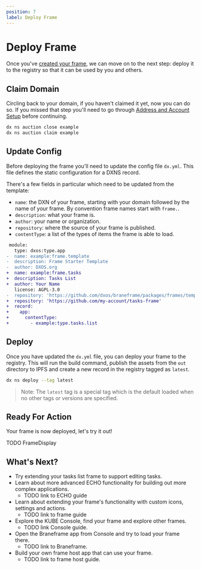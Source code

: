 ```yaml
---
position: 7
label: Deploy Frame
---
```


# Deploy Frame

Once you've [created your frame](./create-frame), we can move on to the next step: deploy it to the registry so that it can be used by you and others.

## Claim Domain

Circling back to your domain, if you haven't claimed it yet, now you can do so. If you missed that step you'll need to go through [Address and Account Setup](./address-account-setup) before continuing.

```bash
dx ns auction close example
dx ns auction claim example
```

## Update Config

Before deploying the frame you'll need to update the config file `dx.yml`. This file defines the static configuration for a DXNS record.

There's a few fields in particular which need to be updated from the template:

- `name`: the DXN of your frame, starting with your domain followed by the name of your frame. By convention frame names start with `frame.`.
- `description`: what your frame is.
- `author`: your name or organization.
- `repository`: where the source of your frame is published.
- `contentType`: a list of the types of items the frame is able to load.

```diff
 module:
   type: dxos:type.app
-  name: example:frame.template
-  description: Frame Starter Template
-  author: DXOS.org
+  name: example:frame.tasks
+  description: Tasks List
+  author: Your Name
   license: AGPL-3.0
-  repository: 'https://github.com/dxos/braneframe/packages/frames/template-frame'
+  repository: 'https://github.com/my-account/tasks-frame'
+  record:
+    app:
+      contentType:
+        - example:type.tasks.list
```

## Deploy

Once you have updated the `dx.yml` file, you can deploy your frame to the registry. This will run the build command, publish the assets from the `out` directory to IPFS and create a new record in the registry tagged as `latest`.

```bash
dx ns deploy --tag latest
```

> Note: The `latest` tag is a special tag which is the default loaded when no other tags or versions are specified.

## Ready For Action

Your frame is now deployed, let's try it out!

TODO FrameDisplay

## What's Next?

- Try extending your tasks list frame to support editing tasks.
- Learn about more advanced ECHO functionality for building out more complex applications.
  - TODO link to ECHO guide
- Learn about extending your frame's functionality with custom icons, settings and actions.
  - TODO link to frame guide
- Explore the KUBE Console, find your frame and explore other frames.
   - TODO link Console guide.
- Open the Braneframe app from Console and try to load your frame there.
   - TODO link to Braneframe.
- Build your own frame host app that can use your frame.
   - TODO link to frame host guide.
